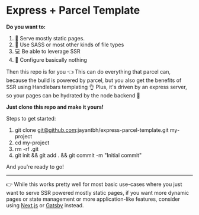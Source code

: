 # Express + Parcel Template

**Do you want to:**
1. 📃 Serve mostly static pages.
2. 💅 Use SASS or most other kinds of file types
3. 💻 Be able to leverage SSR
4. 🦥 Configure basically nothing

Then this repo is for you 👈 
This can do everything that parcel can, because the build is powered by parcel, but you also get the benefits of SSR using Handlebars templating 👌 
Plus, it's driven by an express server, so your pages can be hydrated by the node backend 💪

**Just clone this repo and make it yours!**

Steps to get started:

1. git clone git@github.com:jayantbh/express-parcel-template.git my-project
2. cd my-project
3. rm -rf .git
4. git init && git add . && git commit -m "Initial commit"

And you're ready to go!

---

👉 While this works pretty well for most basic use-cases where you just want to serve SSR powered mostly static pages, if you want more dynamic pages or state management or more application-like features, consider using [Next.js](https://nextjs.org/) or [Gatsby](https://gatsbyjs.com) instead.
